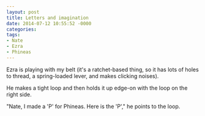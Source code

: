 ```yaml
---
layout: post
title: Letters and imagination
date: 2014-07-12 10:55:52 -0000
categories:
tags:
- Nate
- Ezra
- Phineas
---
```

Ezra is playing with my belt (it's a ratchet-based thing, so it has lots of holes to thread, a spring-loaded lever, and makes clicking noises).

He makes a tight loop and then holds it up edge-on with the loop on the right side.

"Nate, I made a 'P' for Phineas. Here is the 'P'," he points to the loop.
